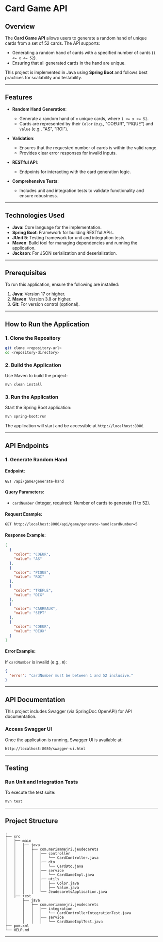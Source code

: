 # Card Game API

## Overview

The **Card Game API** allows users to generate a random hand of unique cards from a set of 52 cards. The API supports:

- Generating a random hand of cards with a specified number of cards (`1 <= x <= 52`).
- Ensuring that all generated cards in the hand are unique.

This project is implemented in Java using **Spring Boot** and follows best practices for scalability and testability.

---

## Features

- **Random Hand Generation**:
    - Generate a random hand of `x` unique cards, where `1 <= x <= 52`.
    - Cards are represented by their `Color` (e.g., "COEUR", "PIQUE") and `Value` (e.g., "AS", "ROI").

- **Validation**:
    - Ensures that the requested number of cards is within the valid range.
    - Provides clear error responses for invalid inputs.

- **RESTful API**:
    - Endpoints for interacting with the card generation logic.

- **Comprehensive Tests**:
    - Includes unit and integration tests to validate functionality and ensure robustness.

---

## Technologies Used

- **Java**: Core language for the implementation.
- **Spring Boot**: Framework for building RESTful APIs.
- **JUnit 5**: Testing framework for unit and integration tests.
- **Maven**: Build tool for managing dependencies and running the application.
- **Jackson**: For JSON serialization and deserialization.

---

## Prerequisites

To run this application, ensure the following are installed:

1. **Java**: Version 17 or higher.
2. **Maven**: Version 3.8 or higher.
3. **Git**: For version control (optional).

---

## How to Run the Application

### 1. Clone the Repository

```bash
git clone <repository-url>
cd <repository-directory>
```

### 2. Build the Application

Use Maven to build the project:

```bash
mvn clean install
```

### 3. Run the Application

Start the Spring Boot application:

```bash
mvn spring-boot:run
```

The application will start and be accessible at `http://localhost:8080`.

---

## API Endpoints

### **1. Generate Random Hand**

#### **Endpoint**:

```http
GET /api/game/generate-hand
```

#### **Query Parameters**:

- `cardNumber` (integer, required): Number of cards to generate (1 to 52).

#### **Request Example**:

```http
GET http://localhost:8080/api/game/generate-hand?cardNumber=5
```

#### **Response Example**:

```json
[
  {
    "color": "COEUR",
    "value": "AS"
  },
  {
    "color": "PIQUE",
    "value": "ROI"
  },
  {
    "color": "TREFLE",
    "value": "DIX"
  },
  {
    "color": "CARREAUX",
    "value": "SEPT"
  },
  {
    "color": "COEUR",
    "value": "DEUX"
  }
]
```

#### **Error Example**:

If `cardNumber` is invalid (e.g., `0`):

```json
{
  "error": "cardNumber must be between 1 and 52 inclusive."
}
```

---

## API Documentation

This project includes Swagger (via SpringDoc OpenAPI) for API documentation.

### Access Swagger UI

Once the application is running, Swagger UI is available at:

```http
http://localhost:8080/swagger-ui.html
```

---

## Testing

### Run Unit and Integration Tests

To execute the test suite:

```bash
mvn test
```

---

## Project Structure

```
.
├── src
│   ├── main
│   │   ├── java
│   │   │   ├── com.meriammejri.jeudecarets
│   │   │   │   ├── controller
│   │   │   │   │   └── CardController.java
│   │   │   │   ├── dto
│   │   │   │   │   └── CardDto.java
│   │   │   │   ├── service
│   │   │   │   │   └── CardGameImpl.java
│   │   │   │   ├── utils
│   │   │   │   │   ├── Color.java
│   │   │   │   │   ├── Value.java
│   │   │   │   └── JeudecaretsApplication.java
│   ├── test
│       ├── java
│       │   ├── com.meriammejri.jeudecarets
│       │   │   ├── integration
│       │   │   │   └── CardControllerIntegrationTest.java
│       │   │   ├── service
│       │   │   │   └── CardGameImplTest.java
├── pom.xml
└── HELP.md
```

---
